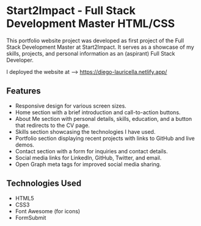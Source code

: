 # Start2Impact - Full Stack Development Master HTML/CSS
This portfolio website project was developed as first project of the Full Stack Development Master at Start2Impact. It serves as a showcase of my skills, projects, and personal information as an (aspirant) Full Stack Developer.

I deployed the website at --> https://diego-lauricella.netlify.app/

## Features
- Responsive design for various screen sizes.
- Home section with a brief introduction and call-to-action buttons.
- About Me section with personal details, skills, education, and a button that redirects to the CV page.
- Skills section showcasing the technologies I have used.
- Portfolio section displaying recent projects with links to GitHub and live demos.
- Contact section with a form for inquiries and contact details.
- Social media links for LinkedIn, GitHub, Twitter, and email.
- Open Graph meta tags for improved social media sharing.

## Technologies Used
- HTML5
- CSS3
- Font Awesome (for icons)
- FormSubmit